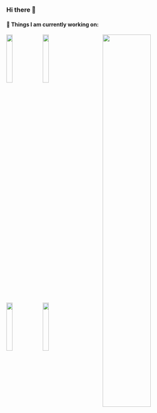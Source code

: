 ### Hi there 👋 


#### 🌱 Things I am currently working on:

<p>
	<img width="50%" align="right" src="https://github-readme-stats.vercel.app/api?username=dylonluo&show_icons=true&theme=highcontrast" />
  
  
<code><img width="18%" src="https://www.vectorlogo.zone/logos/java/java-ar21.svg"></code>
 <code><img width="18%" src="https://www.vectorlogo.zone/logos/amazon_aws/amazon_aws-ar21.svg"></code>
  <br />
  <code><img width="18%" src="https://www.vectorlogo.zone/logos/kubernetes/kubernetes-ar21.svg"></code>
 <code><img width="18%" src="https://www.vectorlogo.zone/logos/redis/redis-ar21.svg"></code>

</p>
